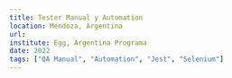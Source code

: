 ```yaml
---
title: Tester Manual y Automation
location: Mendoza, Argentina
url:
institute: Egg, Argentina Programa
date: 2022
tags: ["QA Manual", "Automation", "Jest", "Selenium"]
---
```

